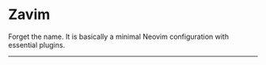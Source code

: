# Zavim

Forget the name. It is basically a minimal Neovim configuration with essential plugins.

---
